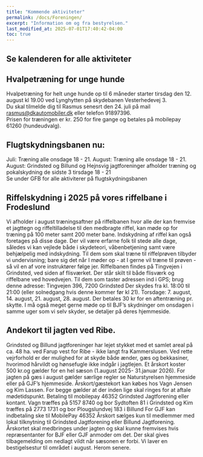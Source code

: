 ```yaml
---
title: "Kommende aktiviteter"
permalink: /docs/Foreningen/
excerpt: "Information om og fra bestyrelsen."
last_modified_at: 2025-07-01T17:40:42-04:00
toc: true
---
```

## Se kalenderen for alle aktiviteter   
## Hvalpetræning for unge hunde
Hvalpetræning for helt unge hunde op til 6 måneder starter tirsdag den 12. august kl 19.00 ved Lynghytten på skydebanen Vesterhedevej 3.   
Du skal tilmelde dig til Rasmus senesrt den 24. juli på mail rasmus@dkautomobiler.dk eller telefon 91897396.   
Prisen for træningen er kr. 250 for fire gange og betales på mobilepay 61260 (hundeudvalg).     
## Flugtskydningsbanen nu:      
Juli: Træning alle onsdage 18 - 21.
August: Træning alle onsdage 18 - 21.
August: Grindsted og Billund og Hejnsvig jagtforeninger afholder træning og pokalskydning de sidste 3 tirsdage 18 - 21   
Se under GFB for alle aktiviterer på flugtskydningsbanen

## Riffelskydning i 2025 på vores riffelbane i Frodeslund 
Vi afholder i august træningsaftner på riffelbanen hvor alle der kan fremvise et jagttegn og riffeltilladelse til den medbragte riffel, kan møde op for træning på 100 meter samt 200 meter bane. Indskydning af riffel kan også foretages på disse dage. Der vil være erfarne folk til stede alle dage, således vi kan vejlede både i skydeteori, våbenbetjening samt være behjælpelig med indskydning. 
Til dem som skal træne til riffelprøven tilbyder vi undervisning; bare sig det når I møder op - at I gerne vil træne til prøven - så vil en af vore instruktører følge jer. 
Riffelbanen findes på Tingvejen i Grindsted, ved siden af flisværket. 
Der står skilt til både flisværk og riffelbane ved hovedvejen. Til dem som taster adressen ind i GPS; brug denne adresse: Tingvejen 396, 7200 Grindsted 
Der skydes fra kl. 18:00 til 21:00 (eller solnedgang hvis denne kommer før kl 21). 
Torsdage: 7. august, 14. august, 21. august, 28. august. 
Der betales 30 kr for en aftentræning pr. skytte. 
I må også meget gerne møde op til BJF’s skydninger om onsdagen i samme uger som vi selv skyder, se detaljer på deres hjemmeside.

## Andekort til jagten ved Ribe. 
Grindsted og Billund jagtforeninger har lejet stykket med et samlet areal på ca. 48 ha. ved Farup vest for Ribe - ikke langt fra Kammerslusen. 
Ved rette vejrforhold er der mulighed for at skyde både ænder, gæs og bekkasiner, hvorimod hårvildt og hønsefugle ikke indgår i jagtlejen. 
Et årskort koster 500 kr.og gælder for en hel sæson (1.august 2025- 31.januar 2026). For jagten på gæs i august gælder særlige regler se Naturstyrelsen hjemmeside eller på GJF’s hjemmeside. 
Årskort/gæstekort kan købes hos Vagn Jensen og Kim Lassen. For begge gælder at der inden lige skal ringes for at aftale mødetidspunkt. Betaling til mobilepay 46352 Grindsted Jagtforening eller kontant. 
Vagn træffes på 5157 8740 og bor Sydtoften 81 i Grindsted og Kim træffes på 2773 1731 og bor Plougslundvej 183 i Billund 
For GJF kan indbetaling ske til MobilePay 46352 
Årskort sælges kun til medlemmer med lokal tilknytning til Grindsted Jagtforening eller Billund Jagtforening. Årskortet skal medbringes under jagten og skal kunne fremvises hvis repræsentanter for BJF eller GJF anmoder om det. Der skal gives tilbagemelding om nedlagt vildt når sæsonen er forbi. 
Vi laver en bestigelsestur til området i august. Herom senere. 



